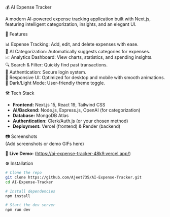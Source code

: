 💰 AI Expense Tracker

A modern AI-powered expense tracking application built with Next.js, featuring intelligent categorization, insights, and an elegant UI.

🚀 Features

📊 Expense Tracking: Add, edit, and delete expenses with ease.  
🤖 AI Categorization: Automatically suggests categories for expenses.  
📈 Analytics Dashboard: View charts, statistics, and spending insights.  
🔍 Search & Filter: Quickly find past transactions.  
🔑 Authentication: Secure login system.  
🎨 Responsive UI: Optimized for desktop and mobile with smooth animations.  
🌙 Dark/Light Mode: User-friendly theme toggle.  

🛠️ Tech Stack

- **Frontend:** Next.js 15, React 19, Tailwind CSS  
- **AI/Backend:** Node.js, Express.js, OpenAI (for categorization)  
- **Database:** MongoDB Atlas  
- **Authentication:** Clerk/Auth.js (or your chosen method)  
- **Deployment:** Vercel (frontend) & Render (backend)  

📷 Screenshots  
(Add screenshots or demo GIFs here)  

🔗 **Live Demo:** (https://ai-expense-tracker-48k9.vercel.app/)  

⚙️ Installation

```bash
# Clone the repo
git clone https://github.com/Ajeet735/AI-Expense-Tracker.git
cd AI-Expense-Tracker

# Install dependencies
npm install

# Start the dev server
npm run dev
